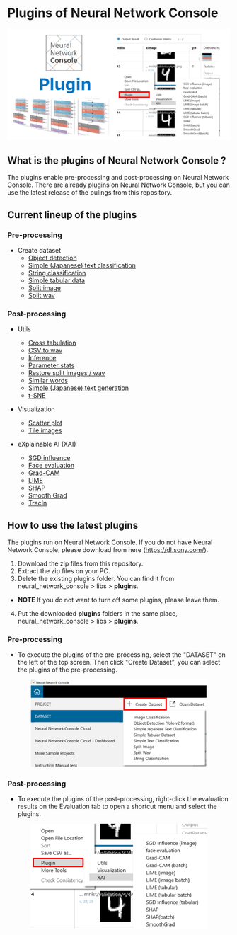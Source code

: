 # Plugins of Neural Network Console

![](./img/plugin.png)

## What is the plugins of Neural Network Console ?
The plugins enable pre-processing and post-processing on Neural Network Console. There are already plugins on Neural Network Console, but you can use the latest release of the pulings from this repository.


## Current lineup of the plugins
###  Pre-processing
* Create dataset
    * [Object detection](./img/ObjectDetection.md)
    * [Simple (Japanese) text classification](./img/SimpleTextClassification.md)
    * [String classification](./img/StringClassification.md)
    * [Simple tabular data](./img/SimpleTabularDataset.md)
    * [Split image](./img/SplitImage.md)
    * [Split wav](./img/SplitWav.md)
    
###  Post-processing
* Utils
    * [Cross tabulation](./img/CrossTabulation.md)
    * [CSV to wav](./img/CSVtoWav.md)
    * [Inference](./img/Inference.md)
    * [Parameter stats](./img/ParameterStats.md)
    * [Restore split images / wav](./img/RestoreSplitWav.md)
    * [Similar words](./img/Similar_Words.md)
    * [Simple (Japanese) text generation](./img/SimpleTextGeneration.md)
    * [t-SNE](./img/tSNE.md)
    
* Visualization
    * [Scatter plot](./img/ScatterPlot.md)
    * [Tile images](./img/TileImages.md)

* eXplainable AI (XAI)
    * [SGD influence](./img/SGDinfl.md)
    * [Face evaluation](./img/FaceEvaluation.md)
    * [Grad-CAM](./img/Grad-CAM.md)
    * [LIME](./img/LIME.md)
    * [SHAP](./img/SHAP.md)
    * [Smooth Grad](./img/SmoothGrad.md)
    * [TracIn](./img/TracIn.md)

## How to use the latest plugins
The plugins run on Neural Network Console. If you do not have Neural Network Console, please download from here (https://dl.sony.com/).
1. Download the zip files from this repository. 
2. Extract the zip files on your PC.
3. Delete the existing plugins folder. You can find it from neural_network_console > libs > **plugins**. 
* **NOTE** If you do not want to turn off some plugins, please leave them.

4. Put the downloaded **plugins** folders in the same place, neural_network_console > libs > **plugins**.  

###  Pre-processing
* To execute the plugins of the pre-processing, select the "DATASET" on the left of the top screen. Then  click "Create Dataset", you can select the plugins of the pre-processing.
<p align="center">
<img src="./img/Preprocessing.png" width="400px">  
</p>


### Post-processing
* To execute the plugins of the post-processing, right-click the evaluation results on the Evaluation tab to open a shortcut menu and select the plugins.
<p align="center">
<img src="./img/postprocessing.png" width="400px">  
</p>


